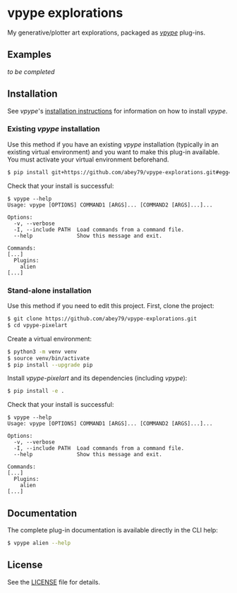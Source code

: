 # vpype explorations

My generative/plotter art explorations, packaged as [_vpype_](https://github.com/abey79/vpype) plug-ins.


## Examples

_to be completed_


## Installation

See _vpype_'s [installation instructions](https://github.com/abey79/vpype/blob/master/INSTALL.md) for information on how
to install _vpype_.


### Existing _vpype_ installation

Use this method if you have an existing _vpype_ installation (typically in an existing virtual environment) and you
want to make this plug-in available. You must activate your virtual environment beforehand.

```bash
$ pip install git+https://github.com/abey79/vpype-explorations.git#egg=vpype-explorations
```

Check that your install is successful:

```
$ vpype --help
Usage: vpype [OPTIONS] COMMAND1 [ARGS]... [COMMAND2 [ARGS]...]...

Options:
  -v, --verbose
  -I, --include PATH  Load commands from a command file.
  --help              Show this message and exit.

Commands:
[...]
  Plugins:
    alien
[...]
```

### Stand-alone installation

Use this method if you need to edit this project. First, clone the project:

```bash
$ git clone https://github.com/abey79/vpype-explorations.git
$ cd vpype-pixelart
```

Create a virtual environment:

```bash
$ python3 -m venv venv
$ source venv/bin/activate
$ pip install --upgrade pip
```

Install _vpype-pixelart_ and its dependencies (including _vpype_):

```bash
$ pip install -e .
```

Check that your install is successful:

```
$ vpype --help
Usage: vpype [OPTIONS] COMMAND1 [ARGS]... [COMMAND2 [ARGS]...]...

Options:
  -v, --verbose
  -I, --include PATH  Load commands from a command file.
  --help              Show this message and exit.

Commands:
[...]
  Plugins:
    alien
[...]
```


## Documentation

The complete plug-in documentation is available directly in the CLI help:

```bash
$ vpype alien --help
```


## License

See the [LICENSE](LICENSE) file for details.